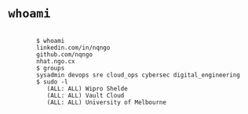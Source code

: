 
<h1><code>whoami</code></h1>

<pre>
    <code class="language-bash" data-line-numbers="2-4|6|8-11" data-trim>
        $ whoami
        linkedin.com/in/nqngo
        github.com/nqngo
        nhat.ngo.cx
        $ groups
        sysadmin devops sre cloud_ops cybersec digital_engineering
        $ sudo -l
           (ALL: ALL) Wipro Shelde
           (ALL: ALL) Vault Cloud
           (ALL: ALL) University of Melbourne
    </code>
</pre>
